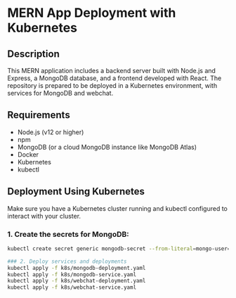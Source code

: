 # MERN App Deployment with Kubernetes

## Description
This MERN application includes a backend server built with Node.js and Express, a MongoDB database, and a frontend developed with React. The repository is prepared to be deployed in a Kubernetes environment, with services for MongoDB and webchat.

## Requirements
- Node.js (v12 or higher)
- npm
- MongoDB (or a cloud MongoDB instance like MongoDB Atlas)
- Docker
- Kubernetes
- kubectl

## Deployment Using Kubernetes
Make sure you have a Kubernetes cluster running and kubectl configured to interact with your cluster.

### 1. Create the secrets for MongoDB:
```bash
kubectl create secret generic mongodb-secret --from-literal=mongo-user=pass --from-literal=mongo-password==pass=

### 2. Deploy services and deployments
kubectl apply -f k8s/mongodb-deployment.yaml
kubectl apply -f k8s/mongodb-service.yaml
kubectl apply -f k8s/webchat-deployment.yaml
kubectl apply -f k8s/webchat-service.yaml
